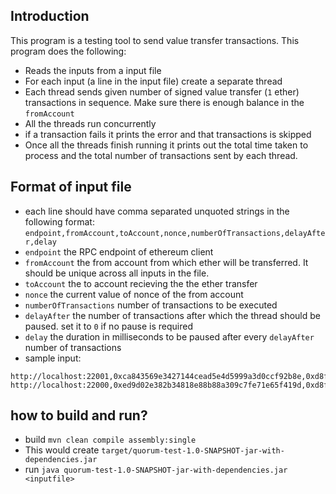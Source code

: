  ## Introduction
 This program is a testing tool to send value transfer transactions.
 This program does the following:
 * Reads the inputs from a input file
 * For each input (a line in the input file) create a separate thread
 * Each thread sends given number of signed value transfer (`1` ether) transactions in sequence. Make sure there is enough balance in the `fromAccount`
 * All the threads run concurrently
 * if a transaction fails it prints the error and that transactions is skipped
 * Once all the threads finish running it prints out the total time taken to process and the total number
 of transactions sent by each thread.
 
 ## Format of input file
 * each line should have comma separated unquoted strings in the following format:
 `endpoint,fromAccount,toAccount,nonce,numberOfTransactions,delayAfter,delay`
 * `endpoint` the RPC endpoint of ethereum client
 * `fromAccount` the from account from which ether will be transferred. It should be unique across all inputs in the file.
 * `toAccount` the to account recieving the the ether transfer
 * `nonce` the current value of nonce of the from account
 * `numberOfTransactions` number of transactions to be executed
 * `delayAfter` the number of transactions after which the thread should be paused. set it to `0` if no pause is required
 * `delay` the duration in milliseconds to be paused after every `delayAfter` number of transactions
 * sample input: 
 ```
 http://localhost:22001,0xca843569e3427144cead5e4d5999a3d0ccf92b8e,0xd8f63ab1bd6057933a177a7ea5809ee3d4a7f5a6,40003,1,0,1000
 http://localhost:22000,0xed9d02e382b34818e88b88a309c7fe71e65f419d,0xd8f63ab1bd6057933a177a7ea5809ee3d4a7f5a6,64004,1,0,1000
```
 ## how to build and run?
 * build `mvn clean compile assembly:single`
 * This would create  `target/quorum-test-1.0-SNAPSHOT-jar-with-dependencies.jar`
 * run `java quorum-test-1.0-SNAPSHOT-jar-with-dependencies.jar <inputfile>`
 